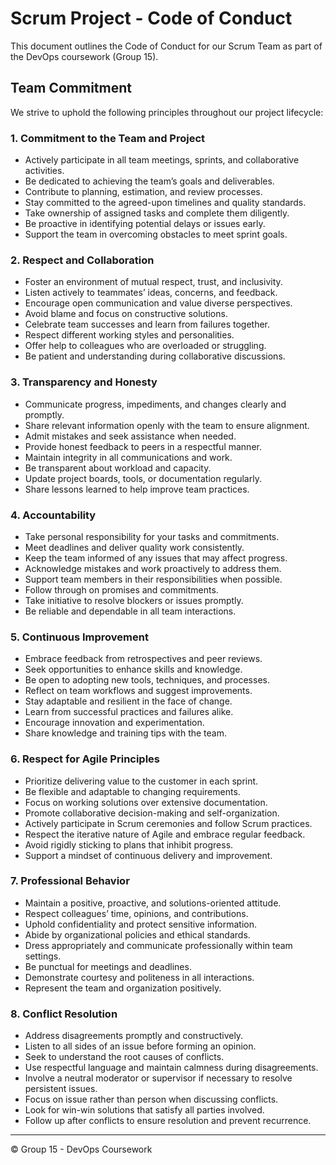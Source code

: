# Scrum Project - Code of Conduct

This document outlines the Code of Conduct for our Scrum Team as part of the DevOps coursework (Group 15).

## Team Commitment
We strive to uphold the following principles throughout our project lifecycle:

### 1. Commitment to the Team and Project
- Actively participate in all team meetings, sprints, and collaborative activities.
- Be dedicated to achieving the team’s goals and deliverables.
- Contribute to planning, estimation, and review processes.
- Stay committed to the agreed-upon timelines and quality standards.
- Take ownership of assigned tasks and complete them diligently.
- Be proactive in identifying potential delays or issues early.
- Support the team in overcoming obstacles to meet sprint goals.

### 2. Respect and Collaboration
- Foster an environment of mutual respect, trust, and inclusivity.
- Listen actively to teammates’ ideas, concerns, and feedback.
- Encourage open communication and value diverse perspectives.
- Avoid blame and focus on constructive solutions.
- Celebrate team successes and learn from failures together.
- Respect different working styles and personalities.
- Offer help to colleagues who are overloaded or struggling.
- Be patient and understanding during collaborative discussions.

### 3. Transparency and Honesty
- Communicate progress, impediments, and changes clearly and promptly.
- Share relevant information openly with the team to ensure alignment.
- Admit mistakes and seek assistance when needed.
- Provide honest feedback to peers in a respectful manner.
- Maintain integrity in all communications and work.
- Be transparent about workload and capacity.
- Update project boards, tools, or documentation regularly.
- Share lessons learned to help improve team practices.

### 4. Accountability
- Take personal responsibility for your tasks and commitments.
- Meet deadlines and deliver quality work consistently.
- Keep the team informed of any issues that may affect progress.
- Acknowledge mistakes and work proactively to address them.
- Support team members in their responsibilities when possible.
- Follow through on promises and commitments.
- Take initiative to resolve blockers or issues promptly.
- Be reliable and dependable in all team interactions.

### 5. Continuous Improvement
- Embrace feedback from retrospectives and peer reviews.
- Seek opportunities to enhance skills and knowledge.
- Be open to adopting new tools, techniques, and processes.
- Reflect on team workflows and suggest improvements.
- Stay adaptable and resilient in the face of change.
- Learn from successful practices and failures alike.
- Encourage innovation and experimentation.
- Share knowledge and training tips with the team.

### 6. Respect for Agile Principles
- Prioritize delivering value to the customer in each sprint.
- Be flexible and adaptable to changing requirements.
- Focus on working solutions over extensive documentation.
- Promote collaborative decision-making and self-organization.
- Actively participate in Scrum ceremonies and follow Scrum practices.
- Respect the iterative nature of Agile and embrace regular feedback.
- Avoid rigidly sticking to plans that inhibit progress.
- Support a mindset of continuous delivery and improvement.

### 7. Professional Behavior
- Maintain a positive, proactive, and solutions-oriented attitude.
- Respect colleagues’ time, opinions, and contributions.
- Uphold confidentiality and protect sensitive information.
- Abide by organizational policies and ethical standards.
- Dress appropriately and communicate professionally within team settings.
- Be punctual for meetings and deadlines.
- Demonstrate courtesy and politeness in all interactions.
- Represent the team and organization positively.

### 8. Conflict Resolution
- Address disagreements promptly and constructively.
- Listen to all sides of an issue before forming an opinion.
- Seek to understand the root causes of conflicts.
- Use respectful language and maintain calmness during disagreements.
- Involve a neutral moderator or supervisor if necessary to resolve persistent issues.
- Focus on issue rather than person when discussing conflicts.
- Look for win-win solutions that satisfy all parties involved.
- Follow up after conflicts to ensure resolution and prevent recurrence.

---
© Group 15 - DevOps Coursework